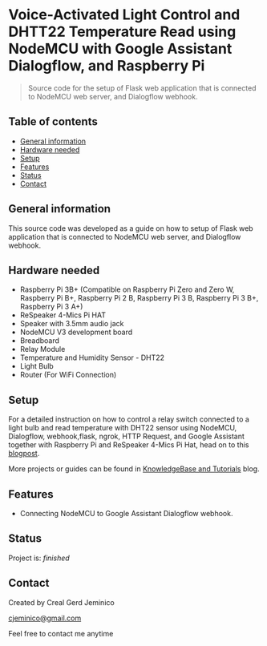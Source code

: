 # Voice-Activated Light Control and DHTT22 Temperature Read using NodeMCU with Google Assistant Dialogflow, and Raspberry Pi
> Source code for the setup of Flask web application that is connected to NodeMCU web server, and Dialogflow webhook.

## Table of contents
* [General information](#general-information)
* [Hardware needed](#hardware-needed)
* [Setup](#setup)
* [Features](#features)
* [Status](#status)
* [Contact](#contact)

## General information
This source code was developed as a guide on how to setup of Flask web application that is connected to NodeMCU web server, and Dialogflow webhook.

## Hardware needed
* Raspberry Pi 3B+ (Compatible on Raspberry Pi Zero and Zero W, Raspberry Pi B+, Raspberry Pi 2 B, Raspberry Pi 3 B, Raspberry Pi 3 B+, Raspberry Pi 3 A+)
* ReSpeaker 4-Mics Pi HAT
* Speaker with 3.5mm audio jack
* NodeMCU V3 development board
* Breadboard
* Relay Module
* Temperature and Humidity Sensor - DHT22
* Light Bulb
* Router (For WiFi Connection)

## Setup
For a detailed instruction on how to control a relay switch connected to a light bulb and read temperature with DHT22 sensor using NodeMCU, Dialogflow, webhook,flask, ngrok, HTTP Request, and Google Assistant together with Raspberry Pi and ReSpeaker 4-Mics Pi Hat, head on to this [blogpost](https://store.createlabz.com/blogs/createlabz-tutorials/google-assistant4-4-voice-activated-light-control-and-reading-of-temperature-using-nodemcu-with-google-assistant-dialogflow-and-raspberry-pi).

More projects or guides can be found in [KnowledgeBase and Tutorials](https://store.createlabz.com/blogs/createlabz-tutorials) blog.

## Features
* Connecting NodeMCU to Google Assistant Dialogflow webhook. 


## Status
Project is: _finished_

## Contact
Created by Creal Gerd Jeminico

cjeminico@gmail.com

Feel free to contact me anytime 
